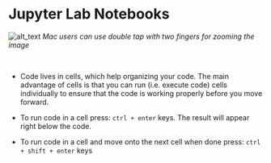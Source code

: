 
# **Jupyter Lab Notebooks**

![alt_text](../_media/jupyter_lab_gui.png "Jupyter Lab GUI")
*Mac users can use double tap with two fingers for zooming the image*

<br/>

- Code lives in cells, which help organizing your code. The main advantage of cells is that you can run (i.e. execute code) cells individually to ensure that the code is working properly before you move forward.

- To run code in a cell press: `ctrl + enter` keys. The result will appear right below the code.

- To run code in a cell and move onto the next cell when done press: `ctrl + shift + enter` keys
